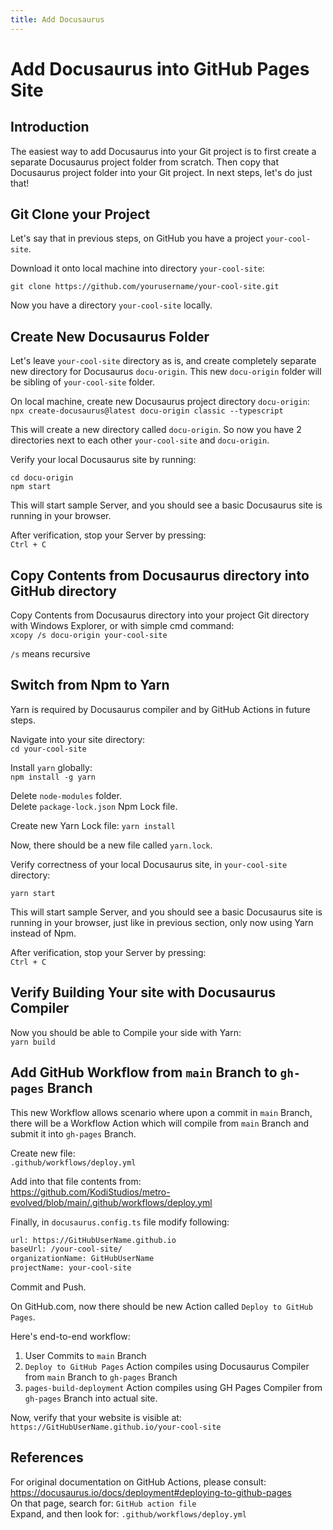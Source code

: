```yaml
---
title: Add Docusaurus
---
```


# Add Docusaurus into GitHub Pages Site

## Introduction

The easiest way to add Docusaurus into your Git project is to first create a separate Docusaurus project folder from scratch. Then copy that Docusaurus project folder into your Git project. In next steps, let's do just that!

## Git Clone your Project

Let's say that in previous steps, on GitHub you have a project `your-cool-site`.

Download it onto local machine into directory `your-cool-site`:
```Cmd
git clone https://github.com/yourusername/your-cool-site.git
```

Now you have a directory `your-cool-site` locally.

 ## Create New Docusaurus Folder

Let's leave `your-cool-site` directory as is, and create completely separate new directory for Docusaurus `docu-origin`. This new `docu-origin` folder will be sibling of `your-cool-site` folder.

On local machine, create new Docusaurus project directory `docu-origin`:  
`npx create-docusaurus@latest docu-origin classic --typescript`

This will create a new directory called `docu-origin`. So now you have 2 directories next to each other `your-cool-site` and `docu-origin`.

Verify your local Docusaurus site by running:

```Cmd
cd docu-origin
npm start
```

This will start sample Server, and you should see a basic Docusaurus site is running in your browser.

After verification, stop your Server by pressing:  
`Ctrl + C`

## Copy Contents from Docusaurus directory into GitHub directory

Copy Contents from Docusaurus directory into your project Git directory with Windows Explorer, or with simple cmd command:  
`xcopy /s docu-origin your-cool-site`

`/s` means recursive

## Switch from Npm to Yarn

Yarn is required by Docusaurus compiler and by GitHub Actions in future steps.

Navigate into your site directory:  
`cd your-cool-site`

Install `yarn` globally:  
`npm install -g yarn`

Delete `node-modules` folder.  
Delete `package-lock.json` Npm Lock file.

Create new Yarn Lock file:
`yarn install`

Now, there should be a new file called `yarn.lock`.

Verify correctness of your local Docusaurus site, in `your-cool-site` directory:

```Cmd
yarn start
```

This will start sample Server, and you should see a basic Docusaurus site is running in your browser, just like in previous section, only now using Yarn instead of Npm.

After verification, stop your Server by pressing:  
`Ctrl + C`

## Verify Building Your site with Docusaurus Compiler

Now you should be able to Compile your side with Yarn:  
`yarn build`

## Add GitHub Workflow from `main` Branch to `gh-pages` Branch

This new Workflow allows scenario where upon a commit in `main` Branch, there will be a Workflow Action which will compile from `main` Branch and submit it into `gh-pages` Branch.

Create new file:  
`.github/workflows/deploy.yml`

Add into that file contents from:  
https://github.com/KodiStudios/metro-evolved/blob/main/.github/workflows/deploy.yml

Finally, in `docusaurus.config.ts` file modify following:

```txt
url: https://GitHubUserName.github.io
baseUrl: /your-cool-site/
organizationName: GitHubUserName
projectName: your-cool-site
```

Commit and Push.

On GitHub.com, now there should be new Action called `Deploy to GitHub Pages`.

Here's end-to-end workflow:

1. User Commits to `main` Branch
1. `Deploy to GitHub Pages` Action compiles using Docusaurus Compiler from `main` Branch to `gh-pages` Branch
1. `pages-build-deployment` Action compiles using GH Pages Compiler from `gh-pages` Branch into actual site.

Now, verify that your website is visible at:  
`https://GitHubUserName.github.io/your-cool-site`

## References

For original documentation on GitHub Actions, please consult:  
https://docusaurus.io/docs/deployment#deploying-to-github-pages  
On that page, search for: `GitHub action file`  
Expand, and then look for: `.github/workflows/deploy.yml`
